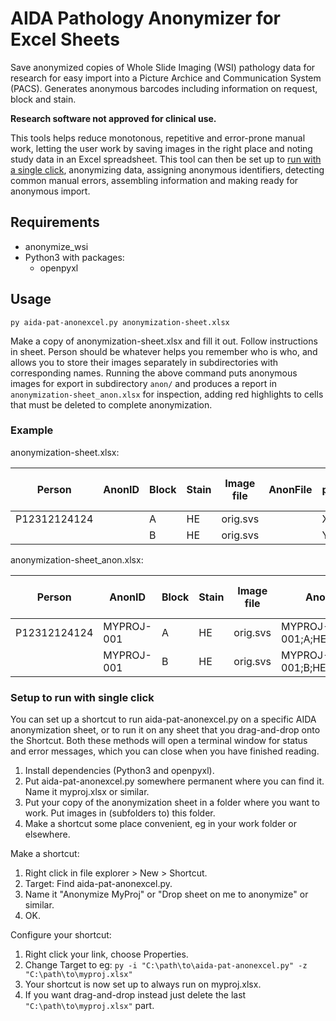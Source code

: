 # AIDA Pathology Anonymizer for Excel Sheets
Save anonymized copies of Whole Slide Imaging (WSI) pathology data for research
for easy import into a Picture Archice and Communication System (PACS). Generates
anonymous barcodes including information on request, block and stain.

**Research software not approved for clinical use.**

This tools helps reduce monotonous, repetitive and error-prone manual work, letting
the user work by saving images in the right place and noting study data in an Excel
spreadsheet. This tool can then be set up to
[run with a single click](#setup-to-run-with-single-click), anonymizing data, assigning
anonymous identifiers, detecting common manual errors, assembling information and
making ready for anonymous import.

## Requirements

* anonymize_wsi
* Python3 with packages:
  * openpyxl

## Usage
`py aida-pat-anonexcel.py anonymization-sheet.xlsx`

Make a copy of anonymization-sheet.xlsx and fill it out. Follow instructions in sheet.
Person should be whatever helps you remember who is who, and allows you to store their
images separately in subdirectories with corresponding names.
Running the above command puts anonymous images for export in subdirectory `anon/`
and produces a report in `anonymization-sheet_anon.xlsx` for inspection, adding red
highlights to cells that must be deleted to complete anonymization.

### Example

anonymization-sheet.xlsx:

| Person | AnonID | Block | Stain | Image file | AnonFile | Study parameter 1 | 2 | … |
| --- | --- |   --- | --- |  --- | --- |  --- | --- |  --- |
|P12312124124| | A | HE | orig.svs |  | X | 1 | high |
|            | | B | HE | orig.svs |  | Y | 5 | low |


anonymization-sheet_anon.xlsx:

| Person | AnonID | Block | Stain | Image file | AnonFile | Study parameter 1 | 2 | … |
| --- | --- |   --- | --- |  --- | --- |  --- | --- |  --- |
|P12312124124| MYPROJ-001 | A | HE | orig.svs | MYPROJ-001;A;HE_anon.svs | X | 1 | high |
|            | MYPROJ-001 | B | HE | orig.svs | MYPROJ-001;B;HE_anon.svs | Y | 5 | low |


### Setup to run with single click
You can set up a shortcut to run aida-pat-anonexcel.py on a specific AIDA anonymization
sheet, or to run it on any sheet that you drag-and-drop onto the Shortcut. Both these
methods will open a terminal window for status and error messages, which you can close
when you have finished reading.

1. Install dependencies (Python3 and openpyxl).
2. Put aida-pat-anonexcel.py somewhere permanent where you can find it. Name it myproj.xlsx or similar.
3. Put your copy of the anonymization sheet in a folder where you want to work. Put images in (subfolders to)
this folder.
4. Make a shortcut some place convenient, eg in your work folder or elsewhere.

Make a shortcut:

1. Right click in file explorer > New > Shortcut.
2. Target: Find aida-pat-anonexcel.py.
3. Name it "Anonymize MyProj" or "Drop sheet on me to anonymize" or similar.
4. OK.

Configure your shortcut:

1. Right click your link, choose Properties.
2. Change Target to eg: `py -i "C:\path\to\aida-pat-anonexcel.py" -z "C:\path\to\myproj.xlsx"`
3. Your shortcut is now set up to always run on myproj.xlsx.
4. If you want drag-and-drop instead just delete the last `"C:\path\to\myproj.xlsx"` part.
